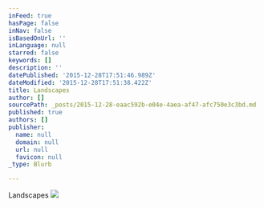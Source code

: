 ```yaml
---
inFeed: true
hasPage: false
inNav: false
isBasedOnUrl: ''
inLanguage: null
starred: false
keywords: []
description: ''
datePublished: '2015-12-28T17:51:46.989Z'
dateModified: '2015-12-28T17:51:38.422Z'
title: Landscapes
author: []
sourcePath: _posts/2015-12-28-eaac592b-e04e-4aea-af47-afc750e3c3bd.md
published: true
authors: []
publisher:
  name: null
  domain: null
  url: null
  favicon: null
_type: Blurb

---
```

Landscapes
![](https://s3-us-west-2.amazonaws.com/the-grid-img/p/bba77356b058d5621a4c473207d012badd3851c5.jpg)